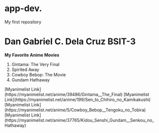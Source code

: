 # app-dev.
My first repository

# Dan Gabriel C. Dela Cruz BSIT-3
**My Favorite Anime Movies**
<html>
  <head> </head>
<body>
<ol>
  <li>Gintama: The Very Final</li>
  <li>Spirited Away</li>
  <li>Cowboy Bebop: The Movie</li>
  <li>Gundam Hathaway</li>
</ol>
  [Myanimelist Link](https://myanimelist.net/anime/39486/Gintama__The_Final)
   [Myanimelist Link](https://myanimelist.net/anime/199/Sen_to_Chihiro_no_Kamikakushi)
[Myanimelist Link](https://myanimelist.net/anime/5/Cowboy_Bebop__Tengoku_no_Tobira)
[Myanimelist Link](https://myanimelist.net/anime/37765/Kidou_Senshi_Gundam__Senkou_no_Hathaway) 
  </body>
</html>
